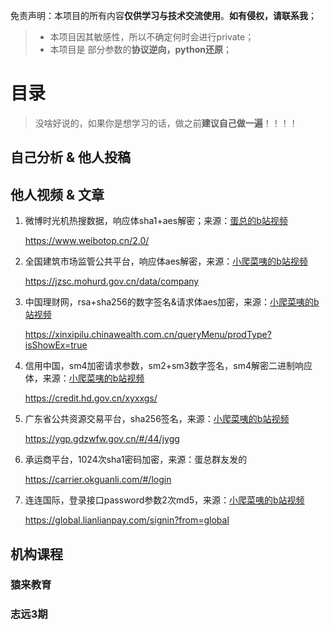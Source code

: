 免责声明：本项目的所有内容**仅供学习与技术交流使用**。**如有侵权，请联系我**；

> - 本项目因其敏感性，所以不确定何时会进行private；
> - 本项目是 部分参数的**协议逆向，python还原**；

# 目录

> 没啥好说的，如果你是想学习的话，做之前**建议自己做一遍**！！！！

## 自己分析 & 他人投稿





## 他人视频 & 文章

1. 微博时光机热搜数据，响应体sha1+aes解密；来源：[蛋总的b站视频](https://www.bilibili.com/video/BV17F8oz1EKP/)

   https://www.weibotop.cn/2.0/

2. 全国建筑市场监管公共平台，响应体aes解密，来源：[小爬菜咦的b站视频](https://www.bilibili.com/video/BV17F8oz1EKP/)

   https://jzsc.mohurd.gov.cn/data/company

3. 中国理财网，rsa+sha256的数字签名&请求体aes加密，来源：[小爬菜咦的b站视频](https://www.bilibili.com/video/BV1uA8jznENJ)

   https://xinxipilu.chinawealth.com.cn/queryMenu/prodType?isShowEx=true

4. 信用中国，sm4加密请求参数，sm2+sm3数字签名，sm4解密二进制响应体，来源：[小爬菜咦的b站视频](https://www.bilibili.com/video/BV17F8oz1EKP)

   https://credit.hd.gov.cn/xyxxgs/

5. 广东省公共资源交易平台，sha256签名，来源：[小爬菜咦的b站视频](https://www.bilibili.com/video/BV1dAbDzsEmm)

   https://ygp.gdzwfw.gov.cn/#/44/jygg

6. 承运商平台，1024次sha1密码加密，来源：蛋总群友发的

   https://carrier.okguanli.com/#/login

7. 连连国际，登录接口password参数2次md5，来源：[小爬菜咦的b站视频](https://www.bilibili.com/video/BV1A3gVzSEq3)

   https://global.lianlianpay.com/signin?from=global





## 机构课程

### 猿来教育



### 志远3期









